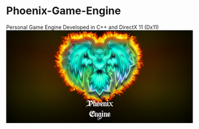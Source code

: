 # Phoenix-Game-Engine
Personal Game Engine Developed in C++ and DirectX 11 (Dx11)
<br>
![](Assets/Phoenix%20Engine%20Banner.png?raw=true)
